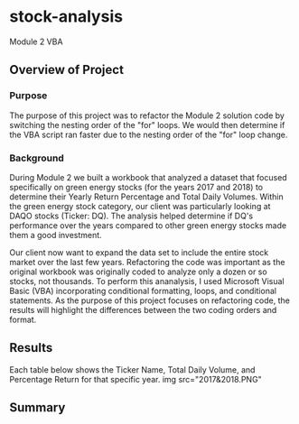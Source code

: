 # stock-analysis
Module 2 VBA

## Overview of Project

### Purpose
The purpose of this project was to refactor the Module 2 solution code by switching the nesting order of the "for" loops.  We would then determine if the VBA script ran faster due to the nesting order of the "for" loop change.

### Background
During Module 2 we built a workbook that analyzed a dataset that focused specifically on green energy stocks (for the years 2017 and 2018) to determine their Yearly Return Percentage and Total Daily Volumes.  Within the green energy stock category, our client  was particularly looking at DAQO stocks (Ticker: DQ).  The analysis helped determine if DQ's performance over the years compared to other green energy stocks made them a good investment.  

Our client now want to expand the data set to include the entire stock market over the last few years.  Refactoring the code was important as the original workbook was originally coded to analyze only a dozen or so stocks, not thousands.  To perform this ananalysis, I used Microsoft Visual Basic (VBA) incorporating conditional formatting, loops, and conditional statements.  As the purpose of this project focuses on refactoring code, the results will highlight the differences between the two coding orders and format.

## Results
Each table below shows the Ticker Name, Total Daily Volume, and Percentage Return for that specific year.
img src="2017&2018.PNG" 



## Summary
